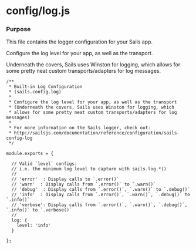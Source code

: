 # config/log.js
### Purpose

This file contains the logger configuration for your Sails app.

Configure the log level for your app, as well as the transport.

Underneath the covers, Sails uses Winston for logging, which allows for some pretty neat custom transports/adapters for log messages.



<docmeta name="displayName" value="log.js">

```
/**
 * Built-in Log Configuration
 * (sails.config.log)
 *
 * Configure the log level for your app, as well as the transport
 * (Underneath the covers, Sails uses Winston for logging, which
 * allows for some pretty neat custom transports/adapters for log messages)
 *
 * For more information on the Sails logger, check out:
 * http://sailsjs.com/documentation/reference/configuration/sails-config-log
 */

module.exports = {

  // Valid `level` configs:
  // i.e. the minimum log level to capture with sails.log.*()
  //
  // 'error'  : Display calls to `.error()`
  // 'warn'  : Display calls from `.error()` to `.warn()`
  // 'debug'  : Display calls from `.error()`, `.warn()` to `.debug()`
  // 'info'  : Display calls from `.error()`, `.warn()`, `.debug()` to `.info()`
  // 'verbose': Display calls from `.error()`, `.warn()`, `.debug()`, `.info()` to `.verbose()`
  //
  log: {
    level: 'info'
  }

};

```
